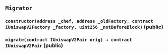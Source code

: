 ## `Migrator`






### `constructor(address _chef, address _oldFactory, contract IUniswapV2Factory _factory, uint256 _notBeforeBlock)` (public)





### `migrate(contract IUniswapV2Pair orig) → contract IUniswapV2Pair` (public)








